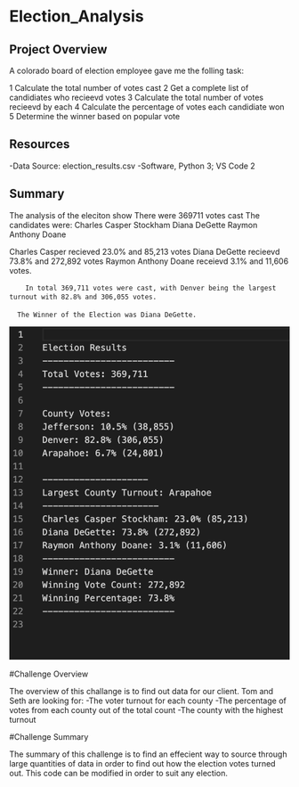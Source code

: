 # Election_Analysis

## Project Overview
A colorado board of election employee gave me the folling task:

1 Calculate the total number of votes cast
2 Get a complete list of candidiates who recieevd votes
3 Calculate the total number of votes recieevd by each
4 Calculate the percentage of votes each candidiate won
5 Determine the winner based on popular vote

## Resources
-Data Source: election_results.csv
-Software, Python 3; VS Code 2

## Summary

The analysis of the eleciton show
  There were 369711 votes cast
  The candidates were:
    Charles Casper Stockham
    Diana DeGette
    Raymon Anthony Doane
    
   Charles Casper recieved 23.0% and 85,213 votes
   Diana DeGette recieevd 73.8% and 272,892 votes
   Raymon Anthony Doane receievd 3.1% and 11,606 votes.
   
        In total 369,711 votes were cast, with Denver being the largest turnout with 82.8% and 306,055 votes. 
   
      The Winner of the Election was Diana DeGette. 
      

![image](https://github.com/TSheridan01/Election_Analysis/blob/cd3c1a4072b9a3727f6b6a50225871f784e2c909/Resources/Election%20Results.png)     
      
  #Challenge Overview
  
  The overview of this challange is to find out data for our client.
  Tom and Seth are looking for:
    -The voter turnout for each county
    -The percentage of votes from each county out of the total count
    -The county with the highest turnout
  
  
  #Challenge Summary
  
  The summary of this challenge is to find an effecient way to source through large quantities of data in order to find out how the election votes turned out. This code can be modified in order to suit any election. 
  
  
  
  
